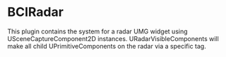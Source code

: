 # BCIRadar

This plugin contains the system for a radar UMG widget using USceneCaptureComponent2D instances. URadarVisibleComponents will make all child UPrimitiveComponents on the radar via a specific tag. 
